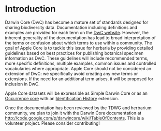 # Introduction #

Darwin Core (DwC) has become a mature set of standards designed for sharing biodiversity data. Documentation including definitions and examples are provided for each term on the [DwC website](http://rs.tdwg.org/dwc/). However, the inherent generality of the documentation has lead to broad interpretation of the terms or confusion about which terms to use within a community. The goal of Apple Core is to tackle this issue for herbaria by providing detailed guidelines based on best practices for publishing botanical specimen information as DwC. These guidelines will include recommended terms, more specific definitions, multiple examples, common issues and controlled vocabularies where appropriate. Apple Core should not be considered an extension of DwC: we specifically avoid creating any new terms or extensions. If the need for an additional term arises, it will be proposed for inclusion in DwC.

Apple Core datasets will be expressible as Simple Darwin Core or as an [Occurrence core](http://rs.gbif.org/core/dwc_occurrence.xml) with an [Identification History](http://rs.gbif.org/extension/dwc/identification.xml) extension.

Once the documentation has been reviewed by the TDWG and herbarium community, we plan to join it with the Darwin Core documentation at http://code.google.com/p/darwincore/wiki/TableOfContents. This is a volunteer project. Please consider contributing!